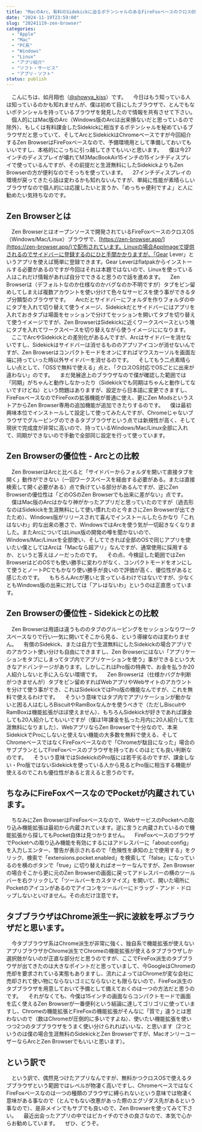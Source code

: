 ```yaml
---
title: "MacのArc、有料のSidekickに迫るポテンシャルのあるFireFoxベースのクロスOSブラウザ、Zen Browser"
date: "2024-11-19T23:59:00"
slug: "20241119-zen-browser"
categories: 
  - "Apple"
  - "Mac"
  - "PC系"
  - "Windows"
  - "Linux"
  - "アプリ紹介"
  - "ソフト・サービス"
  - "アプリ・ソフト"
status: publish
---
```


　こんにちは、如月翔也（[@showya_kiss](https://twitter.com/showya_kiss)）です。
　今日はもう知っている人は知っているのかも知れませんが、僕は初めて目にしたブラウザで、とんでもないポテンシャルを持っているブラウザを発見したので情報を共有させて下さい。
　個人的にはMac版のArc（Windows版のArcは出来損ないだと思っているので除外）、もしくは有料課金したSidekickに相当するポテンシャルを秘めているブラウザだと思っていて、そしてArcとSidekickはChromeベースですが今回紹介するZen BrowserはFireFoxベースなので、予備環境用として準備しておいてもいいですし、本格的にこっちに引っ越してきてもいいと思います。
　僕は今27インチのディスプレイが壊れてM3MacBookAir15インチの15インチディスプレイで使っているんですが、その前提だと生涯無料にしたSidekickよりもZen Browserの方が便利なのでそっちを使っています。
　27インチディスプレイの環境が戻ってきたら話は変わるかも知れないんですが、単純に性能が素晴らしいブラウザなので個人的には応援したいと言うか、「めっちゃ便利ですよ」と人に勧めたい気持ちなのです。

## Zen Browserとは

　Zen Browserとはオープンソースで開発されているFireFoxベースのクロスOS（Windows/Mac/Linux）ブラウザで、[https://zen-browser.app/](https://zen-browser.app/)で配布されています。Linuxの場合AppImageで提供されるのでサイドバーに登録するのにひと手間かかりますが、「Gear Lever」というアプリを使えば簡単に登録できます。Gear Leverはflatpakからインストールする必要があるのですが今回はそれは本題ではないので、Linuxを使っている人はこれだけ情報があれば自分でできると思うので話を進めます。
　Zen Browserは（デフォルトなのか仕様なのかバグなのか不明ですが）タブをピン留めしてしまえば複数アカウントを使い分けて色々なサービスを使う事ができるタブ分類型のブラウザです。
　Arcだとサイドバーにフォルダを作りフォルダの中にタブを入れて切り替えて使うイメージ、Sidekickだとサイドバーにはアプリを入れておきタブは場面をセッションで分けてセッションを開いてタブを切り替えて使うイメージですが、Zen BrowserはSidekickに近くワークスペースという塊にタブを入れてワークスペースを切り替えながら使うイメージにになります。
　ここでArcやSidekickとの差別化があるんですが、Arcはサイドバーを消せないですし、Sidekickはサイドバーは消せるもののアプリアイコンが消せないんですが、Zen Browserはコンパクトモードをオンにすればマウスカーソルを画面左端に持っていった時以外サイドバーを消せるのです。
　そしてもう二点素晴らしい点として、「OSSで無料で使える」点と、「クロスOS対応でOSごとに出来が違わない」のです。
　まだ発展途上のブラウザなので僕が確認した範囲では「同期」がちゃんと動作しなかったり（Sidekickでも同期はちゃんと動作してないですけどね）という問題はありますが、設定から日本語に変更できますし、FireFoxベースなのでFireFoxの拡張機能が普通に使え、更にZen ModsというストアからZen Browser専用の追加機能が追加できたりするのです。
　僕は最初興味本位でインストールして設定して使ってみたんですが、Chromeじゃないブラウザでグルーピングのできるタブブラウザという点では新規性が高く、そして現状で完成度が非常に高いので、持っているWindows/Mac/Linux全部に入れて、同期ができないので手動で全部同じ設定を行って使っています。

## Zen Browserの優位性 - Arcとの比較

　Zen BrowserはArcと比べると「サイドバーからフォルダを開いて直接タブを開く」動作ができない（一回ワークスペースを経由する必要がある。または直接検索して開く必要がある）点で負けている部分があるんですが、逆にZen Browserの優位性は「どのOSのZen Browserでも出来に差がない」点です。
　僕はMac版のArcはかなり神がかったアプリだと思っていたのですが（過去形なのはSidekickを生涯無料にして使い慣れたのと今まさにZen Browserが出てきたため）、Windows版がリリースされて喜んでインストールしたらかなり「これはないわ」的な出来の悪さで、WindowsではArcを使う気が一切起きなくなりました。またArcについてはLinux版の開発の噂を聞かないので、Windows/Mac/Linuxを全部使い、そしてできれば全部のOSで同じアプリを使いたい僕としてはArcは「Macなら超アリ」なんですが、通常使用に採用するか、というと答えはノーだったのです。
　その点、今検証した範囲ではZen BrowserはどのOSでも使い勝手に変わりがなく、コンパクトモードをオンにして使うとノートPCでもかなり使い勝手が良いので評価が高く、優位性があると感じたのです。
　もちろんArcが悪いと言っているわけではないですが、少なくともWindows版の出来に対しては「アレはないわ」というのは正直思っています。

## Zen Browserの優位性 - Sidekickとの比較

　Zen Browserは用語は違うもののタブのグルーピングをセッションなりワークスペースなりで行い一気に開いてそこから見る、という導線なのは変わりません。
　有償のSidekick、または自力で生涯無料にしたSidekickの場合アプリでのアカウント使い分けも自由にできますし、Zen Browserにはない「アプリケーションをタブにしまってタブ内でアプリケーションを使う」事ができるという大きなアドバンテージがあります。しかしこれはPro版の特典で、お金を払うか20人紹介しないと手に入らない環境です。
　Zen Browserは（仕様かバグか判断がつきませんが）タブをピン留めすればWebアプリやWebサイトのアカウントを分けて使う事ができ、これはSidekickではPro版の機能なんですが、これを無料で使えるわけです。
　そういう意味ではタブ内でアプリケーションが動かないと困る人はむしろBiscuitやRamBoxなんかを使うべきで（ただしBiscuitやRamBoxは機能拡張がほぼ使えません）、もちろんSidekickが好きであれば課金しても20人紹介してもいいですが（僕は1年課金を払った月内に20人紹介して生涯無料になりました）、WebアプリならZen Browserで十分なので、本来SidekickでProにしないと使えない機能の大多数を無料で使える、そしてChromeベースではなくFireFoxベースなので「Chromeが駄目になった」場合のサブプランとしてFireFoxベースのブラウザを持っておくのはとても良い判断なのです。
　そういう意味ではSidekickのPro版には若干劣るのですが、課金しない・Pro版ではないSidekickを使っている人から見るとPro版に相当する機能が使えるのでこれも優位性があると言えると思うのです。

## ちなみにFireFoxベースなのでPocketが内蔵されています。

　ちなみにZen BrowserはFireFoxベースなので、WebサービスのPocketへの取り込み機能拡張は最初から内蔵されています。逆に言うと内蔵されているので機能拡張から探してもPocket自体は見つかりません。
　FireFoxベースのブラウザでPocketへの取り込み機能を有効にするにはアドレスバーに「about:config」を入力しエンター、警告が表示されるので「危険性を承知の上で使用する」をクリック、検索で「extensions.pocket.enabled」を検索して「false」になっているのを横のボタンで「true」に切り替えればオーケーなんですが、Zen Browserの場合そこから更に元のZen Browserの画面に戻ってアドレスバーの横のツールバーを右クリックして「ツールバーをカスタマイズ」を開いて、開いた場所にPocketのアイコンがあるのでアイコンをツールバーにドラッグ・アンド・ドロップしないといけません。その点だけ注意です。

## タブブラウザはChrome派生一択に波紋を呼ぶブラウザだと思います。

　今タブブラウザ系はChrome派生が非常に強く、独自系で機能拡張が使えないアプリブラウザかChrome派生でChromeの機能拡張が使えるタブブラウザしか選択肢がないのが正直な部分だと思うのですが、ここでFireFox派生のタブブラウザが出てきたのは大きなポイントだと思っていまして、今GoogleはChromeの売却を要求されている実態もありますし、流れによってはChromeが変な会社に売却されて使い物にならないゴミにならないとも限らないので、FireFox派生のタブブラウザを用意しておいて予備として備えておくのは一つの方法だと思うのです。
　それがなくても、今僕は15インチの画面ならコンパクトモードで画面を広く使えるZen Browserが一番便利という結論に達してゴリゴリに使っていますし、Chromeの機能拡張とFireFoxの機能拡張がそんなに「質で」違うとは思わないので（数はChromeが圧倒的に多いですよね）、使いたい機能拡張を使いつつ2つのタブブラウザをうまく使い分けられればいいな、と思います（2つというのは僕の場合生涯無料のSidekickとZen Browserですが、MacオンリーユーザーならArcとZen Browserでもいいと思います）。

## という訳で

　という訳で、偶然見つけたアプリなんですが、無料かつクロスOSで使えるタブブラウザという範囲ではレベルが物凄く高いですし、ChromeベースではなくFireFoxベースなのは一つの種類のブラウザに縛られないという意味では物凄く意味がある事なので（とんでもない改悪があった際のエグゾダス先があるという事なので）、是非メインでもサブでも良いので、Zen Browserを使ってみて下さい。
　最近出会ったアプリの中ではピカイチのできの良さなので、本気で心からお勧めしています。
　ぜひ、どうぞ。